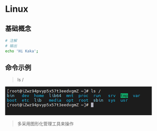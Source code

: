 # Linux

## 基础概念

``` sh
# 注解
# 输出
echo 'Hi Kaka';
```

## 命令示例

> ls /
<img src="./images/ls.png" alt="" title="" style="margin: 0 auto;">

> 多采用图形化管理工具来操作